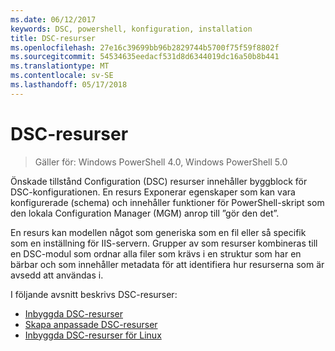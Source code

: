 ```yaml
---
ms.date: 06/12/2017
keywords: DSC, powershell, konfiguration, installation
title: DSC-resurser
ms.openlocfilehash: 27e16c39699bb96b2829744b5700f75f59f8802f
ms.sourcegitcommit: 54534635eedacf531d8d6344019dc16a50b8b441
ms.translationtype: MT
ms.contentlocale: sv-SE
ms.lasthandoff: 05/17/2018
---
```

# <a name="dsc-resources"></a>DSC-resurser

>Gäller för: Windows PowerShell 4.0, Windows PowerShell 5.0

Önskade tillstånd Configuration (DSC) resurser innehåller byggblock för DSC-konfigurationen. En resurs Exponerar egenskaper som kan vara konfigurerade (schema) och innehåller funktioner för PowerShell-skript som den lokala Configuration Manager (MGM) anrop till ”gör den det”.

En resurs kan modellen något som generiska som en fil eller så specifik som en inställning för IIS-servern.  Grupper av som resurser kombineras till en DSC-modul som ordnar alla filer som krävs i en struktur som har en bärbar och som innehåller metadata för att identifiera hur resurserna som är avsedd att användas i.

I följande avsnitt beskrivs DSC-resurser:

- [Inbyggda DSC-resurser](builtInResource.md)
- [Skapa anpassade DSC-resurser](authoringResource.md)
- [Inbyggda DSC-resurser för Linux](lnxBuiltInResources.md)